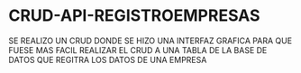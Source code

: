 # CRUD-API-REGISTROEMPRESAS
SE REALIZO UN CRUD DONDE  SE HIZO UNA INTERFAZ GRAFICA PARA  QUE FUESE MAS FACIL REALIZAR EL CRUD A UNA TABLA DE LA BASE DE DATOS QUE REGITRA LOS DATOS DE UNA EMPRESA
